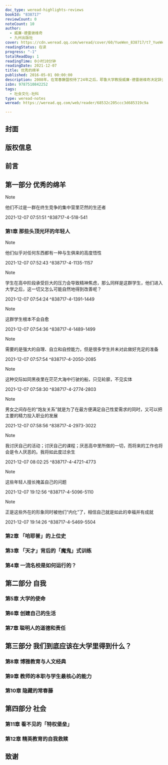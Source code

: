 ```yaml
---
doc_type: weread-highlights-reviews
bookId: "838717"
reviewCount: 0
noteCount: 10
author:
  - 威廉·德雷谢维奇
  - 九州出版社
cover: https://cdn.weread.qq.com/weread/cover/60/YueWen_838717/t7_YueWen_838717.jpg
readingStatus: 在读
progress: "-1"
totalReadDay: 1
readingTime: 0小时10分钟
readingDate: 2021-12-07
title: 优秀的绵羊
published: 2016-05-01 00:00:00
description: 2008年，在常春藤盟校待了24年之后，耶鲁大学教授威廉·德雷谢维奇决定辞去自己的终身教职，离开这所常春藤名校。之所以这么做，是因为他感觉当前的美国精英教育已经陷入了误区，这套系统下培养出来的学生大都聪明，有天分，斗志昂扬，但同时又充满焦虑、胆小怕事，对未来一片茫然，极度缺乏目标感：他们被包裹在一个巨大的特权泡泡里，所有人都在老实巴交地向着同一个方向前进。他们非常擅于解决手头的问题，却不知道为什么要解决这些问题。在即将辞去耶鲁教职之际，他发表了一篇文章《精英教育的劣势》来讨论这些问题。让他万万没想到的是，几周之内，它的阅读量就超过了10万次（后来的累计阅读量超过了100万次）。
isbn: 9787510842252
tags:
  - 社会文化-社科
type: weread-notes
weread: https://weread.qq.com/web/reader/68532c205ccc3d685319c9a

---
```



## 封面

## 版权信息

## 前言

## 第一部分 优秀的绵羊

> [!NOTE] 
> 他们不过是一群在终生竞争的集中营里茫然的生还者
> 
> 2021-12-07 07:51:51 ^838717-4-518-541

### 第1章 那些头顶光环的年轻人

> [!NOTE] 
> 他们似乎对任何东西都有一种与生俱来的高度悟性
> 
> 2021-12-07 07:52:43 ^838717-4-1135-1157

> [!NOTE] 
> 学生在高中阶段承受巨大的压力会导致精神焦虑，那么同样是这群学生，他们进入大学之后，这一切又怎么可能自然地得到改善呢？
> 
> 2021-12-07 07:54:24 ^838717-4-1391-1449

> [!NOTE] 
> 这群学生根本不会自愈
> 
> 2021-12-07 07:54:36 ^838717-4-1489-1499

> [!NOTE] 
> 需要的是强大的自理、自立和自控能力，但是很多学生并未对此做好充足的准备
> 
> 2021-12-07 07:57:54 ^838717-4-2050-2085

> [!NOTE] 
> 这种交际如同黑夜里在茫茫大海中行驶的船，只见轮廓，不见实体
> 
> 2021-12-07 07:58:30 ^838717-4-2774-2803

> [!NOTE] 
> 男女之间存在的“炮友关系”就是为了在最方便满足自己性爱需求的同时，又可以把主要的精力投入职业的发展
> 
> 2021-12-07 07:58:56 ^838717-4-2973-3022

> [!NOTE] 
> 我讨厌自己的活动；讨厌自己的课程；厌恶高中里所做的一切，而将来的工作也将会是令人厌恶的。我将如此度过余生
> 
> 2021-12-07 08:02:25 ^838717-4-4721-4773

> [!NOTE] 
> 这些年轻人擅长掩盖自己的问题
> 
> 2021-12-07 19:12:56 ^838717-4-5096-5110

> [!NOTE] 
> 正是这些外在的形象同时被他们“内化”了，相信自己就是如此的幸福并有成就
> 
> 2021-12-07 19:14:26 ^838717-4-5469-5504

### 第2章 「哈耶普」的上位史

### 第3章 「天才」背后的「魔鬼」式训练

### 第4章 一流名校是如何运行的？

## 第二部分 自我

### 第5章 大学的使命

### 第6章 创建自己的生活

### 第7章 聪明人的道德和责任

## 第三部分 我们到底应该在大学里得到什么？

### 第8章 博雅教育与人文经典

### 第9章 教师的本职与学生最核心的能力

### 第10章 隐藏的常春藤

## 第四部分 社会

### 第11章 看不见的「特权堡垒」

### 第12章 精英教育的自我救赎

## 致谢

